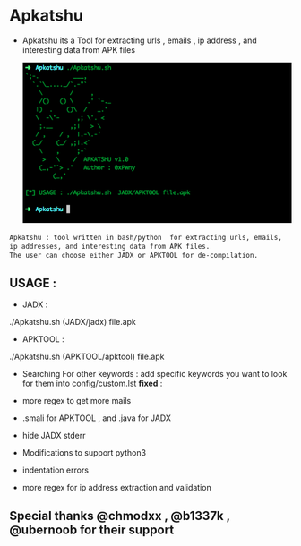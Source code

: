 # Apkatshu
- Apkatshu its a Tool for extracting urls , emails , ip address , and interesting data from APK files

  <img src="img/Apkatshu.png" alt="apkatshu">

```text
Apkatshu : tool written in bash/python  for extracting urls, emails, ip addresses, and interesting data from APK files. 
The user can choose either JADX or APKTOOL for de-compilation.
```

## USAGE :
- JADX : 

./Apkatshu.sh (JADX/jadx) file.apk

- APKTOOL : 

./Apkatshu.sh (APKTOOL/apktool) file.apk

- Searching For other keywords :
  add specific keywords you want to look for them into config/custom.lst
**fixed** :

- more regex to get more mails 
- .smali for APKTOOL , and .java for JADX
- hide JADX stderr
- Modifications to support python3
- indentation errors
- more regex for ip address extraction and validation


## Special thanks @chmodxx , @b1337k , @ubernoob for their support
